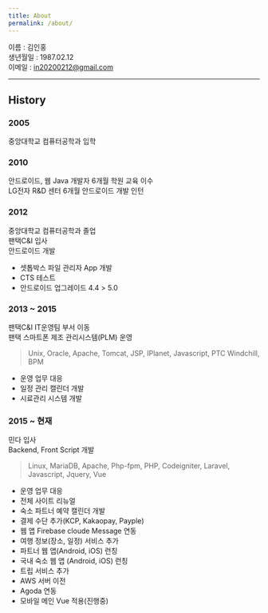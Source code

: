 ```yaml
---
title: About
permalink: /about/
---
```


이름 : 김인홍  
생년월일 : 1987.02.12  
이메일 : in20200212@gmail.com

---------

## History

### 2005

중앙대학교 컴퓨터공학과 입학

### 2010 

안드로이드, 웹 Java 개발자 6개월 학원 교육 이수   
LG전자 R&D 센터 6개월 안드로이드 개발 인턴

### 2012

중앙대학교 컴퓨터공학과 졸업  
팬택C&I 입사  
안드로이드 개발  
- 셋톱박스 파일 관리자 App 개발
- CTS 테스트 
- 안드로이드 업그레이드 4.4 > 5.0 

### 2013 ~ 2015

팬택C&I IT운영팀 부서 이동  
팬택 스마트폰 제조 관리시스템(PLM) 운영  
> Unix, Oracle, Apache, Tomcat, JSP, IPlanet, Javascript, PTC Windchill, BPM  

- 운영 업무 대응
- 일정 관리 캘린더 개발
- 시료관리 시스템 개발

### 2015 ~ 현재

민다 입사  
Backend, Front Script 개발
> Linux, MariaDB, Apache, Php-fpm, PHP, Codeigniter, Laravel, Javascript, Jquery, Vue

- 운영 업무 대응
- 전체 사이트 리뉴얼
- 숙소 파트너 예약 캘린더 개발
- 결제 수단 추가(KCP, Kakaopay, Payple)
- 웹 앱 Firebase cloude Message 연동
- 여행 정보(장소, 일정) 서비스 추가
- 파트너 웹 앱(Android, iOS) 런칭
- 국내 숙소 웹 앱 (Android, iOS) 런칭
- 트립 서비스 추가
- AWS 서버 이전
- Agoda 연동
- 모바일 메인 Vue 적용(진행중)